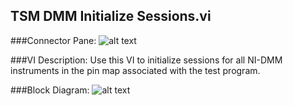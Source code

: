 ## **TSM DMM Initialize Sessions.vi**
###Connector Pane:
![alt text](/images/Instrument%20Control/DMM/TSM%20DMM%20Initialize%20Sessions.vic.png "TSM DMM Initialize Sessions.vi connector pane")

###VI Description:
Use this VI to initialize sessions for all NI-DMM instruments in the pin map associated with the test program. 

###Block Diagram:
![alt text](/images/Instrument%20Control/DMM/TSM%20DMM%20Initialize%20Sessions.vid.png "TSM DMM Initialize Sessions.vi block diagram")
